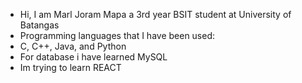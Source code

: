- Hi, I am Marl Joram Mapa a 3rd year BSIT student at University of Batangas
- Programming languages that I have been used:
- C, C++, Java, and Python
- For database i have learned MySQL
- Im trying to learn REACT





